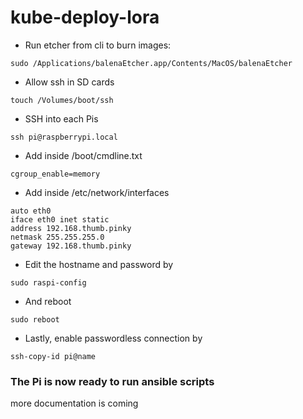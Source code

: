 # kube-deploy-lora


* Run etcher from cli to burn images:
```
sudo /Applications/balenaEtcher.app/Contents/MacOS/balenaEtcher
```

* Allow ssh in SD cards
```
touch /Volumes/boot/ssh
```

* SSH into each Pis
```
ssh pi@raspberrypi.local
```

* Add inside /boot/cmdline.txt
```
cgroup_enable=memory
```

* Add inside /etc/network/interfaces
```
auto eth0
iface eth0 inet static
address 192.168.thumb.pinky
netmask 255.255.255.0
gateway 192.168.thumb.pinky
```

* Edit the hostname and password by
```
sudo raspi-config
```

* And reboot
```
sudo reboot
```

* Lastly, enable passwordless connection by
```
ssh-copy-id pi@name
```

### The Pi is now ready to run ansible scripts



more documentation is coming